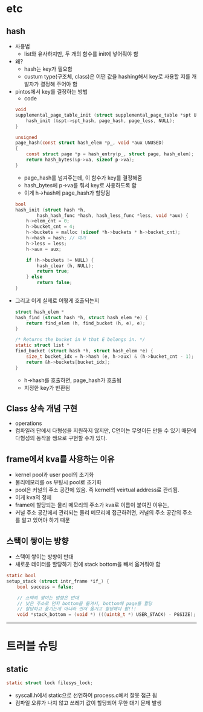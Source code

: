 # etc

## hash
- 사용법
    - list와 유사하지만, 두 개의 함수를 init에 넣어줘야 함
- 왜?
    - hash는 key가 필요함
    - custum type(구조체, class)은 어떤 값을 hashing해서 key로 사용할 지를 개발자가 결정해 주어야 함
- pintos에서 key를 결정하는 방법
    - code
    ```c
    void
    supplemental_page_table_init (struct supplemental_page_table *spt UNUSED) {
        hash_init (&spt->spt_hash, page_hash, page_less, NULL);
    }

    unsigned
    page_hash(const struct hash_elem *p_, void *aux UNUSED)
    {
        const struct page *p = hash_entry(p_, struct page, hash_elem);
        return hash_bytes(&p->va, sizeof p->va);
    }
    ```
    - page_hash를 넘겨주는데, 이 함수가 key를 결정해줌
    - hash_bytes에 p->va를 줘서 key로 사용하도록 함
    - 이게 h->hash에 page_hash가 할당됨
    ```c
    bool
    hash_init (struct hash *h,
            hash_hash_func *hash, hash_less_func *less, void *aux) {
        h->elem_cnt = 0;
        h->bucket_cnt = 4;
        h->buckets = malloc (sizeof *h->buckets * h->bucket_cnt);
        h->hash = hash; // 여기
        h->less = less;
        h->aux = aux;

        if (h->buckets != NULL) {
            hash_clear (h, NULL);
            return true;
        } else
            return false;
    }
    ```
- 그리고 이게 실제로 어떻게 호출되는지
    ```c
    struct hash_elem *
    hash_find (struct hash *h, struct hash_elem *e) {
        return find_elem (h, find_bucket (h, e), e);
    }

    /* Returns the bucket in H that E belongs in. */
    static struct list *
    find_bucket (struct hash *h, struct hash_elem *e) {
        size_t bucket_idx = h->hash (e, h->aux) & (h->bucket_cnt - 1);
        return &h->buckets[bucket_idx];
    }
    ```
    - h->hash를 호출하면, page_hash가 호출됨
    - 지정한 key가 반환됨

## Class 상속 개념 구현
- operations
- 컴파일러 단에서 다형성을 지원하지 않지만, C언어는 무엇이든 만들 수 있기 때문에 다형성의 동작을 쌩으로 구현할 수가 있다.

## frame에서 kva를 사용하는 이유
- kernel pool과 user pool의 초기화
- 물리메모리를 os 부팅시 pool로 초기화
- pool은 커널의 주소 공간에 있음. 즉 kernel의 veirtual address로 관리됨. 
- 이게 kva의 정체
- frame에 할당되는 물리 메모리의 주소가 kva로 이름이 붙여진 이유는,
- 커널 주소 공간에서 관리되는 물리 메모리에 접근하려면, 커널의 주소 공간의 주소를 알고 있어야 하기 때문

## 스택이 쌓이는 방향
- 스택이 쌓이는 방향이 반대
- 새로운 데이터를 할당하기 전에 stack bottom을 빼서 옮겨줘야 함
```c
static bool
setup_stack (struct intr_frame *if_) {
	bool success = false;

	// 스택의 쌓이는 방향은 반대
	// 낮은 주소로 먼저 bottom을 옮겨서, bottom에 page를 할당
	// 할당하고 옮기는게 아니라 먼저 옮기고 할당해야 함!!!
	void *stack_bottom = (void *) (((uint8_t *) USER_STACK) - PGSIZE);
```

---

# 트러블 슈팅

## static
```c
static struct lock filesys_lock;
```
- syscall.h에서 static으로 선언하여 process.c에서 잘못 접근 됨
- 컴파일 오류가 나지 않고 쓰레기 값이 할당되어 무한 대기 문제 발생
